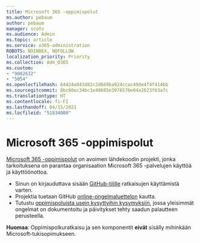 ```yaml
---
title: Microsoft 365 -oppimispolut
ms.author: pebaum
author: pebaum
manager: scotv
ms.audience: Admin
ms.topic: article
ms.service: o365-administration
ROBOTS: NOINDEX, NOFOLLOW
localization_priority: Priority
ms.collection: Adm_O365
ms.custom:
- "9002632"
- "5054"
ms.openlocfilehash: 64424a843d82c2d669ba924ccac49de4f4f414bb
ms.sourcegitcommit: 8bc60ec34bc1e40685e3976576e04a2623f63a7c
ms.translationtype: HT
ms.contentlocale: fi-FI
ms.lasthandoff: 04/15/2021
ms.locfileid: "51834008"
---
```

# <a name="microsoft-365-learning-pathways"></a>Microsoft 365 -oppimispolut

[Microsoft 365 -oppimispolut](https://docs.microsoft.com/office365/customlearning/) on avoimen lähdekoodin projekti, jonka tarkoituksena on parantaa organisaation Microsoft 365 -palvelujen käyttöä ja käyttöönottoa.

- Sinun on kirjauduttava sisään [GitHub-tilille](https://aka.ms/joingithub) ratkaisujen käyttämistä varten.
- Projektia tuetaan GitHub [online-ongelmaluettelon](https://aka.ms/CustomLearningHelp) kautta.
- Tutustu [oppimispoluista usein kysyttyihin kysymyksiin](https://docs.microsoft.com/office365/customlearning/faq), jossa yleisimmät ongelmat on dokumentoitu ja päivitykset tehty saadun palautteen perusteella.

**Huomaa**: Oppimispolkuratkaisu ja sen komponentit **eivät** sisälly mihinkään Microsoft-tukisopimukseen.
